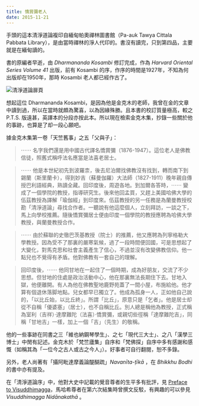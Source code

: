 ```yaml
---
title: 憍賞彌老人
date: 2015-11-21
---
```


手頭的這本清淨道論複印自緬甸帕奧禪林圖書館（Pa-auk Tawya Cittala Pabbata Library），是由當時禪林的淨人代印的。書沒有讀完，只到第四品，主要就是在緬甸讀的。

書的原編者早逝，由 _Dharmananda Kosambi_ 修訂完成，作為 _Harvard Oriental Series Volume 41_ 出版，前有 Kosambi 的序，作序的時間是1927年，不知為何出版却在1950年，那時 Kosambi 老人都已經作古了。

<img src="../images/vm-frontpage.jpg" class="img-fluid mx-auto d-block border p-1" alt="清淨道論扉頁">

想起這位 Dharmananda Kosambi，是因為他是金克木的老師，我曾在金的文章中讀到過，所以在當時就頗為驚喜，以為因緣殊勝。且本書的校訂質量極高，較之 P.T.S. 版遠甚，英譯本的分段亦按此本。所以現在檢索金克木集，抄錄一些關於他的事跡，也算是了却一段心願吧。

據金克木集第一卷「天竺舊事」之五「父與子」：

> ⋯⋯ 名字我們還是用中國古代譯名憍賞彌（1876-1947）。這位老人是佛教信徒，照舊式稱呼法名應當是法喜老居士。

> ⋯⋯ 他是本世紀初先到波羅柰，後去尼泊爾找佛教沒有找到，轉而南下到錫蘭（斯里蘭卡），得到妙吉（蘇曼伽羅）大法師（1827-1911）晚年親自傳授巴利語經典，熟讀全藏。回印度後，周遊各地。到加爾各答時，⋯⋯ 變成了一個學院的教授，指導研究生。後來他回孟買，又趕上美國哈佛大學的伍茲教授為譯解「瑜伽經」到印度來。伍茲教授的另一任務是為蘭曼教授校勘「清淨道論」尋找合作者。一聽說有他這麼個人，立刻拜訪，一談之下，馬上向學校推薦。隨後憍賞彌居士便由印度一個學院的教授應聘為哈佛大學教授，與蘭曼教授合作。

> ⋯⋯ 由於蘇聯的史徹巴茨基教授（院士）的推薦，他又應聘為列寧格勒大學教授。因為受不了那裏的嚴寒氣候，過了一段時間便回國，可是思想起了大變化，對馬克思和社會主義產生了信心，不過並沒有改變佛教信仰。他一點兒也不覺得有矛盾。他對佛教有一套自己的理解。

> 回印度後，⋯⋯ 他同甘地在一起住了一個時期，成為好朋友，交流了不少思想。但甘地的住處是政治活動中心，他在那裏無法長期住下去。甘地入獄，他便離開。有人為他在佛教聖地鹿野苑蓋了一間小屋，布施給他。他才算有個退休落脚地點。兒女都早已獨立了。他成為孤身一人，正如他自己說的，「以比丘始，以比丘終」。所謂「比丘」，原意只是「乞者」。他是居士却從不自稱「優婆塞」（居士），也不自稱比丘。別人總是稱他為教授，正式稱為室利（吉祥）·達摩難陀（法喜）·憍賞彌，或親切些徑稱「達摩難陀吉」，同稱「甘地吉」一樣，加上一個「吉」（先生）的敬稱。

他的一些事跡在同書之三「維也納鋼琴學生」、之七「現代三大士」、之八「漢學三博士」中閒有記述。金克木於「梵竺廬集」自序和「梵佛探」自序中多有感謝和感慨（如稱其為「一位今之古人或古之今人」）。好事者可自行翻閱，恕不多錄。

另外，老人尚著有「攝阿毗達摩義論醍醐疏」_Navanīta-ṭīkā_ ，在 _Bhikkhu Bodhi_ 的書中亦有提及。

在「清淨道論序」中，他對大史中記載的覺音尊者的生平多有批評，見 [Preface to Visuddhimagga](../preface-to-vm)，馬哈希尊者在第六次結集時曾撰文反駁，有興趣的可以參見 _Visuddhimagga Nidānakathā_ 。